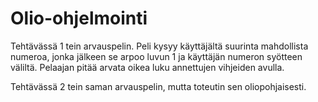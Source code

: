 # Olio-ohjelmointi
Tehtävässä 1 tein arvauspelin.
Peli kysyy käyttäjältä suurinta mahdollista numeroa, jonka jälkeen se arpoo luvun 1 ja käyttäjän numeron syötteen väliltä.
Pelaajan pitää arvata oikea luku annettujen vihjeiden avulla.

Tehtävässä 2 tein saman arvauspelin, mutta toteutin sen oliopohjaisesti.
